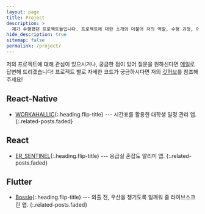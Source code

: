 ```yaml
---
layout: page
title: Project
description: >
  제가 수행했던 프로젝트들입니다. 프로젝트에 대한 소개와 더불어 저의 역할, 수행 과정, 에러 해결과 배운 점에 대해서 담아 보았습니다. 
hide_description: true
sitemap: false
permalink: /project/
---
```


저의 프로젝트에 대해 관심이 있으시거나, 궁금한 점이 있어 질문을 원하신다면 [메일](mailto:pius0316@naver.com)로 답변해 드리겠습니다!
프로젝트 별로 자세한 코드가 궁금하시다면 저의 [깃허브](https://github.com/sillonjeu)를 참조해 주세요!

<!-- While this manual tries to be beginner-friendly, as a user of Jekyll it is assumed that you are comfortable running shell commands and editing text files.
{:.note} -->

## React-Native
* [WORKAHALLIC]{:.heading.flip-title} --- 시간표를 활용한 대학생 일정 관리 앱.
{:.related-posts.faded}

## React
* [ER_SENTINEL]{:.heading.flip-title} --- 응급실 혼잡도 알리미 앱.
{:.related-posts.faded}

## Flutter
* [Bossle]{:.heading.flip-title} --- 외출 전, 우산을 챙기도록 일깨워 줄 라이브스크린 앱.
{:.related-posts.faded}

[WORKAHALLIC]: ./_posts/2023-03-26-WORKAHALLIC.md
[ER_SENTINEL]: ./_posts/2023-08-01-ER_SENTINEL.md
[Bossle]: ./_posts/2023-07-07-Bossle.md